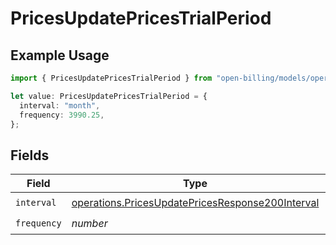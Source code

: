 # PricesUpdatePricesTrialPeriod

## Example Usage

```typescript
import { PricesUpdatePricesTrialPeriod } from "open-billing/models/operations";

let value: PricesUpdatePricesTrialPeriod = {
  interval: "month",
  frequency: 3990.25,
};
```

## Fields

| Field                                                                                                                | Type                                                                                                                 | Required                                                                                                             | Description                                                                                                          |
| -------------------------------------------------------------------------------------------------------------------- | -------------------------------------------------------------------------------------------------------------------- | -------------------------------------------------------------------------------------------------------------------- | -------------------------------------------------------------------------------------------------------------------- |
| `interval`                                                                                                           | [operations.PricesUpdatePricesResponse200Interval](../../models/operations/pricesupdatepricesresponse200interval.md) | :heavy_check_mark:                                                                                                   | N/A                                                                                                                  |
| `frequency`                                                                                                          | *number*                                                                                                             | :heavy_check_mark:                                                                                                   | N/A                                                                                                                  |